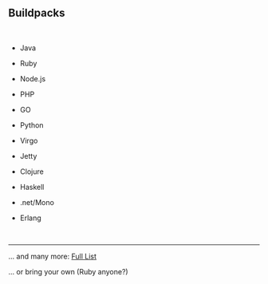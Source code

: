 ##  Buildpacks
<br />

- Java
- Ruby
- Node.js
- PHP
- GO
- Python


- Virgo
- Jetty
- Clojure
- Haskell
- .net/Mono
- Erlang

<br />

---------------------

... and many more: [Full List](https://github.com/cloudfoundry-community/cf-docs-contrib/wiki/Buildpacks) 

... or bring your own (Ruby anyone?)
